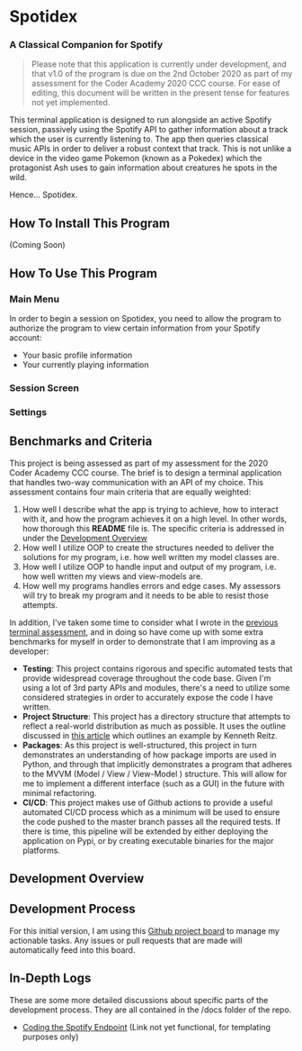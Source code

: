 # Spotidex
### A Classical Companion for Spotify

>Please note that this application is currently under development, and that 
>v1.0 of the program is due on the 2nd October 2020 as part of my assessment
>for the Coder Academy 2020 CCC course. For ease of editing, this document will 
>be written in the present tense for features not yet implemented.

This terminal application is designed to run alongside an active Spotify 
session, passively using the Spotify API to gather information about a track
which the user is currently listening to. The app then queries classical music 
APIs in order to deliver a robust context that track. This is not unlike a 
device in the video game Pokemon (known as a Pokedex) which the protagonist Ash
uses to gain information about creatures he spots in the wild.

Hence... Spotidex. 

## How To Install This Program

(Coming Soon)

## How To Use This Program

### Main Menu

In order to begin a session on Spotidex, you need to allow the program to 
authorize the program to view certain information from your Spotify account:

* Your basic profile information
* Your currently playing information




### Session Screen

### Settings


## Benchmarks and Criteria

This project is being assessed as part of my assessment for the 2020 Coder 
Academy CCC course. The brief is to design a terminal application that 
handles two-way communication with an API of my choice. This assessment contains
four main criteria that are equally weighted:

1. How well I describe what the app is trying to achieve, how to interact with
it, and how the program achieves it on a high level. In other words, how
thorough this **README** file is. The specific criteria is addressed in under 
the [Development Overview](#development-overview)
2. How well I utilize OOP to create the structures needed to deliver the 
solutions for my program, i.e. how well written my model classes are.
3.  How well I utilize OOP to handle input and output of my program, i.e. how 
well written my views and view-models are.
4. How well my programs handles errors and edge cases. My assessors will try to
break my program and it needs to be able to resist those attempts.

In addition, I've taken some time to consider what I wrote in the [previous 
terminal assessment](https://github.com/redbrickhut/StringSectionRosteringUtility), 
and in doing so have come up with some extra benchmarks for myself in order
to demonstrate that I am improving as a developer:

* **Testing**: This project contains rigorous and specific automated tests that 
provide widespread coverage throughout the code base. Given I'm using a lot of
3rd party APIs and modules, there's a need to utilize some considered
strategies in order to accurately expose the code I have written.
* **Project Structure**: This project has a directory structure that attempts
to reflect a real-world distribution as much as possible. It uses the outline
discussed in [this article](https://docs.python-guide.org/writing/structure/)
which outlines an example by Kenneth Reitz.
* **Packages**: As this project is well-structured, this project in turn 
demonstrates an understanding of how package imports are used in Python, and
through that implicitly demonstrates a program that adheres to the MVVM 
(Model / View / View-Model ) structure. This will allow for me to implement a
different interface (such as a GUI) in the future with minimal refactoring. 
* **CI/CD**: This project makes use of Github actions to provide a useful 
automated CI/CD process which as a minimum will be used to ensure the code
pushed to the master branch passes all the required tests. If there is time,
this pipeline will be extended by either deploying the application on Pypi, 
or by creating executable binaries for the major platforms.

## Development Overview


## Development Process

For this initial version, I am using this 
[Github project board](https://github.com/redbrickhut/spotidex/projects/1) to 
manage my actionable tasks. Any issues or pull requests that are made will 
automatically feed into this board. 

## In-Depth Logs

These are some more detailed discussions about specific parts of the 
development process. They are all contained in the /docs folder of the repo.

* [Coding the Spotify Endpoint](#spotidex) (Link not yet functional, for 
templating purposes only)

